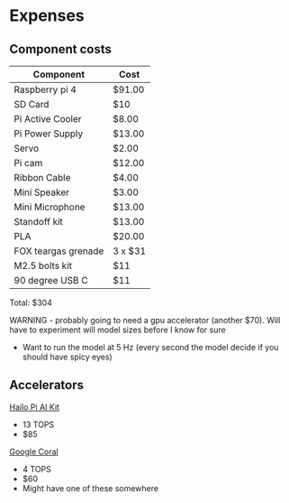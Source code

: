 # Expenses

## Component costs

| Component | Cost |
| --------- | ---- |
| Raspberry pi 4 | $91.00 |
| SD Card | $10 |
| Pi Active Cooler | $8.00 |
| Pi Power Supply | $13.00 |
| Servo | $2.00 |
| Pi cam | $12.00 |
| Ribbon Cable | $4.00 |
| Mini Speaker | $3.00 |
| Mini Microphone | $13.00 |
| Standoff kit | $13.00 |
| PLA | $20.00 |
| FOX teargas grenade | 3 x $31 |
| M2.5 bolts kit | $11 |
| 90 degree USB C | $11 |

Total: $304

WARNING - probably going to need a gpu accelerator (another $70). Will have to experiment will model sizes before I know for sure
- Want to run the model at 5 Hz (every second the model decide if you should have spicy eyes)

## Accelerators

[Hailo Pi AI Kit](https://www.raspberrypi.com/products/ai-kit/)
- 13 TOPS
- $85

[Google Coral](https://coral.ai/products/accelerator/)
- 4 TOPS
- $60
- Might have one of these somewhere
